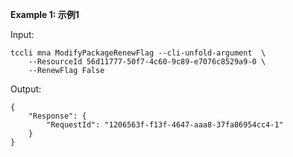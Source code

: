 **Example 1: 示例1**



Input: 

```
tccli mna ModifyPackageRenewFlag --cli-unfold-argument  \
    --ResourceId 56d11777-50f7-4c60-9c89-e7076c8529a9-0 \
    --RenewFlag False
```

Output: 
```
{
    "Response": {
        "RequestId": "1206563f-f13f-4647-aaa8-37fa86954cc4-1"
    }
}
```

